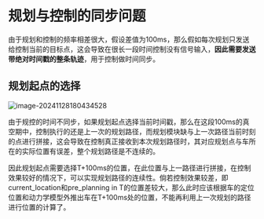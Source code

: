 # 规划与控制的同步问题

​	由于规划和控制的频率相差很大，假设差值为100ms，那么假如每次规划只发送给控制当前的目标点，这会导致在很长一段时间控制没有信号输入，**因此需要发送带绝对时间戳的整条轨迹**，用于控制做时间同步。

## 规划起点的选择

![image-20241128180434528](C:\Users\28609\AppData\Roaming\Typora\typora-user-images\image-20241128180434528.png)

​	由于规控的时间不同步，如果规划起点选择当前时间戳，那么在这段100ms的真空期中，控制执行的还是上一次的规划路径，而规划模块缺与上一次路径当前时刻的点进行拼接，这会导致在控制真正接收到本次规划路径时，其对应规划点与车所在的实际位置有误差，整个规划路径是不连续的。

​	因此规划起点需要选择T+100ms的位置，在此位置与上一路径进行拼接，在控制效果较好的情况下，可以实现规划路径的连续性。倘若控制效果较差，即current_location和pre_planning in T的位置差较大，那么此时应该根据车的定位位置和动力学模型外推出车在T+100ms处的位置，不能再利用上一次规划的路径进行位置的计算了。
